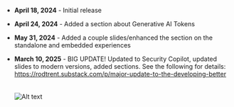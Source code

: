 * **April 18, 2024** - Initial release

* **April 24, 2024** - Added a section about Generative AI Tokens

* **May 31, 2024** - Added a couple slides/enhanced the section on the standalone and embedded experiences

* **March 10, 2025** - BIG UPDATE! Updated to Security Copilot, updated slides to modern versions, added sections. See the following for details: https://rodtrent.substack.com/p/major-update-to-the-developing-better
<br><br><br>
![Alt text](https://github.com/rod-trent/Copilot-for-Security/blob/main/Images/betterprompts.png)
